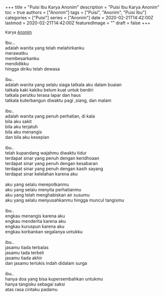 +++
title = "Puisi Ibu Karya Anonim"
description = "Puisi Ibu Karya Anonim"
toc = true
authors = ["Anonim"]
tags = ["Puisi", "Anonim", "Puisi Ibu"]
categories = ["Puisi"]
series = ["Anonim"]
date = 2020-02-21T14:42:00Z
lastmod = 2020-02-21T14:42:00Z
featuredImage = ""
draft = false
+++

<div style="text-align: justify;">
<div style="font-size: small;">Karya <a href="/authors/anonim/" target="_blank">Anonim</a></div><br />
Ibu…<br />
adalah wanita yang telah melahirkanku<br />
merawatku<br />
membesarkanku<br />
mendidikku<br />
hingga diriku telah dewasa<br />
<br />
ibu..<br />
adalah wanita yang selalu siaga tatkala aku dalam buaian<br />
tatkala kaki kakiku belum kuat untuk berdiri<br />
tatkala perutku terasa lapar dan haus<br />
tatkala kuterbangun diwaktu pagi ,siang, dan malam<br />
<br />
ibu..<br />
adalah wanita yang penuh perhatian, di kala<br />
bila aku sakit<br />
bila aku terjatuh<br />
bila aku menangis<br />
dan bila aku kesepian<br />
<br />
ibu..<br />
telah kupandang wajahmu diwaktu tidur<br />
terdapat sinar yang penuh dengan keridhoaan<br />
terdapat sinar yang penuh dengan kesabaran<br />
terdapat sinar yang penuh dengan kasih sayang<br />
terdapat sinar kelelahan karena aku<br />
<br />
aku yang selalu merepotkanmu<br />
aku yang selalu menyita perhatianmu<br />
aku yang telah menghabiskan air susumu<br />
aku yang selalu menyusahkanmu hingga muncul tangismu<br />
<br />
ibu..<br />
engkau menangis karena aku<br />
engkau menderita karena aku<br />
engkau kuruspun karena aku<br />
engkau korbankan segalanya untukku<br />
<br />
ibu..<br />
jasamu tiada terbalas<br />
jasamu tada terbeli<br />
jasamu tiada akhir<br />
dan jasamu terlukis indah didalam surga<br />
<br />
ibu..<br />
hanya doa yang bisa kupersembahkan untukmu<br />
hanya tangisku sebagai saksi<br />
atas rasa cintaku padamu</div>
